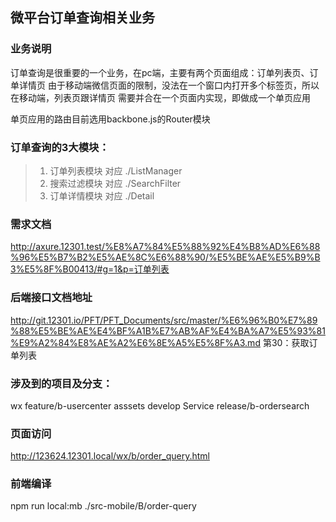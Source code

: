 ## 微平台订单查询相关业务

### 业务说明
订单查询是很重要的一个业务，在pc端，主要有两个页面组成：订单列表页、订单详情页 
由于移动端微信页面的限制，没法在一个窗口内打开多个标签页，所以在移动端，列表页跟详情页 
需要并合在一个页面内实现，即做成一个单页应用 
 
 
单页应用的路由目前选用backbone.js的Router模块 

### 订单查询的3大模块：
> 1. 订单列表模块 对应 ./ListManager
> 2. 搜索过滤模块 对应 ./SearchFilter
> 3. 订单详情模块 对应 ./Detail



### 需求文档
http://axure.12301.test/%E8%A7%84%E5%88%92%E4%B8%AD%E6%88%96%E5%B7%B2%E5%AE%8C%E6%88%90/%E5%BE%AE%E5%B9%B3%E5%8F%B00413/#g=1&p=订单列表

### 后端接口文档地址
http://git.12301.io/PFT/PFT_Documents/src/master/%E6%96%B0%E7%89%88%E5%BE%AE%E4%BF%A1B%E7%AB%AF%E4%BA%A7%E5%93%81%E9%A2%84%E8%AE%A2%E6%8E%A5%E5%8F%A3.md 
第30：获取订单列表

### 涉及到的项目及分支：
wx       feature/b-usercenter
asssets  develop
Service  release/b-ordersearch

### 页面访问
http://123624.12301.local/wx/b/order_query.html

### 前端编译
npm run local:mb ./src-mobile/B/order-query